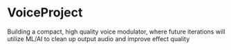 # VoiceProject
Building a compact, high quality voice modulator, where future iterations will utilize ML/AI to clean up output audio and improve effect quality
